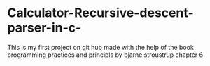 # Calculator-Recursive-descent-parser-in-c-
This is my first project on git hub made with the help of the book programming practices and principls by bjarne stroustrup chapter 6
